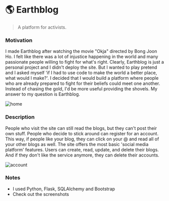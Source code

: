 # 🌎 Earthblog

> A platform for activists.

### Motivation
I made Earthblog after watching the movie "Okja" directed by Bong Joon Ho. I felt like there was a lot of injustice happening in the world and many passionate people willing to fight for what's right. Clearly, Earthblog is just a personal project and I didn't deploy the site. But I wanted to play pretend and I asked myself 'if I had to use code to make the world a better place, what would I make?'. I decided that I would build a platform where people who are already prepared to fight for their beliefs could meet one another. Instead of chasing the gold, I'd be more useful providing the shovels. My answer to my question is Earthblog.

![home](https://user-images.githubusercontent.com/88988886/163295643-53e45d57-c6d3-4536-92e4-57dcb45a5e25.png)

### Description
People who visit the site can still read the blogs, but they can't post their own stuff. People who decide to stick around can register for an account. This way, if people like your blog, they can click on your @ and read all of your other blogs as well. The site offers the most basic 'social media platform' features. Users can create, read, update, and delete their blogs. And if they don't like the service anymore, they can delete their accounts.

![account](https://user-images.githubusercontent.com/88988886/163296747-b7e6e1c7-053f-4b92-8ee9-10e8ec06682a.png)

### Notes

- I used Python, Flask, SQLAlchemy and Bootstrap
- Check out the screenshots
